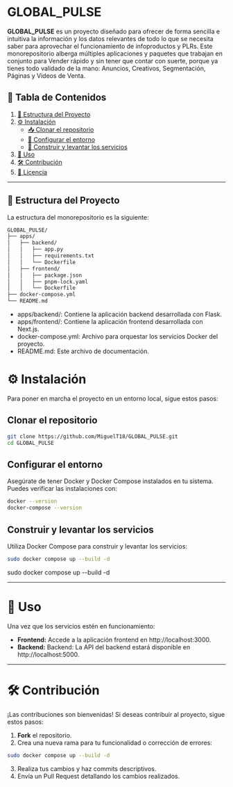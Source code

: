 # GLOBAL_PULSE

**GLOBAL_PULSE** es un proyecto diseñado para ofrecer de forma sencilla e intuitiva la información y los datos relevantes de todo lo que se necesita saber para aprovechar el funcionamiento de infoproductos y PLRs. Este monorepositorio alberga múltiples aplicaciones y paquetes que trabajan en conjunto para Vender rápido y sin tener que contar con suerte, porque ya tienes todo validado de la mano: Anuncios, Creativos, Segmentación, Páginas y Videos de Venta.

## 📌 Tabla de Contenidos

1. [📂 Estructura del Proyecto](#-estructura-del-proyecto)
2. [⚙️ Instalación](#️-instalación)
   - [📥 Clonar el repositorio](#clonar-el-repositorio)
   - [🔧 Configurar el entorno](#configurar-el-entorno)
   - [🚀 Construir y levantar los servicios](#construir-y-levantar-los-servicios)
3. [🚀 Uso](#-uso)
4. [🛠️ Contribución](#️-contribución)
5. [📜 Licencia](#-licencia)

---

## 📂 Estructura del Proyecto

La estructura del monorepositorio es la siguiente:

```bash
GLOBAL_PULSE/
├── apps/
│   ├── backend/
│   │   ├── app.py
│   │   ├── requirements.txt
│   │   └── Dockerfile
│   ├── frontend/
│   │   ├── package.json
│   │   ├── pnpm-lock.yaml
│   │   └── Dockerfile
├── docker-compose.yml
└── README.md
```

- apps/backend/: Contiene la aplicación backend desarrollada con Flask.
- apps/frontend/: Contiene la aplicación frontend desarrollada con Next.js.
- docker-compose.yml: Archivo para orquestar los servicios Docker del proyecto.
- README.md: Este archivo de documentación.

# ⚙️ Instalación

Para poner en marcha el proyecto en un entorno local, sigue estos pasos:

## Clonar el repositorio

```bash
git clone https://github.com/MiguelT18/GLOBAL_PULSE.git
cd GLOBAL_PULSE
```

## Configurar el entorno

Asegúrate de tener Docker y Docker Compose instalados en tu sistema. Puedes verificar las instalaciones con:

```bash
docker --version
docker-compose --version
```

## Construir y levantar los servicios

Utiliza Docker Compose para construir y levantar los servicios:

```bash
sudo docker compose up --build -d
```

sudo docker compose up --build -d

---

# 🚀 Uso

Una vez que los servicios estén en funcionamiento:

- **Frontend:** Accede a la aplicación frontend en http://localhost:3000.
- **Backend:** Backend: La API del backend estará disponible en http://localhost:5000.

---

# 🛠️ Contribución

¡Las contribuciones son bienvenidas! Si deseas contribuir al proyecto, sigue estos pasos:

1. **Fork** el repositorio.
2. Crea una nueva rama para tu funcionalidad o corrección de errores:

```bash
sudo docker compose up --build -d
```

3. Realiza tus cambios y haz commits descriptivos.
4. Envía un Pull Request detallando los cambios realizados.
